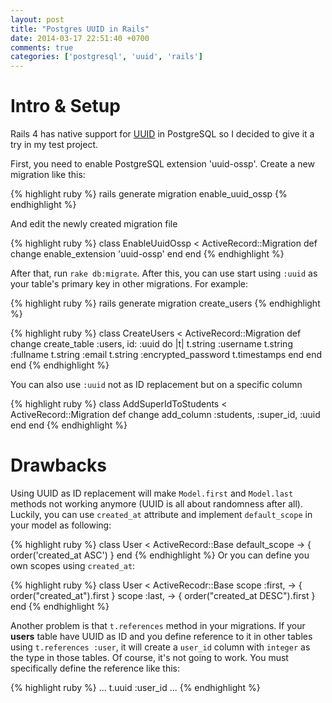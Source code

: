 ```yaml
---
layout: post
title: "Postgres UUID in Rails"
date: 2014-03-17 22:51:40 +0700
comments: true
categories: ['postgresql', 'uuid', 'rails']
---
```


# Intro & Setup
Rails 4 has native support for [UUID](http://en.wikipedia.org/wiki/Universally_unique_identifier) in PostgreSQL so I decided to give it a try in my test project.

First, you need to enable PostgreSQL extension 'uuid-ossp'. Create a new migration like this:

{% highlight ruby %}
rails generate migration enable_uuid_ossp
{% endhighlight %}

And edit the newly created migration file

{% highlight ruby %}
class EnableUuidOssp < ActiveRecord::Migration
  def change
    enable_extension 'uuid-ossp'
  end
end
{% endhighlight %}

After that, run ```rake db:migrate```. After this, you can use start using ```:uuid``` as your table's primary key in other migrations. For example:

{% highlight ruby %}
rails generate migration create_users
{% endhighlight %}

{% highlight ruby %}
class CreateUsers < ActiveRecord::Migration
  def change
   create_table :users, id: :uuid  do |t|
      t.string :username
      t.string :fullname
      t.string :email
      t.string :encrypted_password
      t.timestamps
    end
  end
end
{% endhighlight %}

You can also use ```:uuid``` not as ID replacement but on a specific column

{% highlight ruby %}
class AddSuperIdToStudents < ActiveRecord::Migration
  def change
    add_column :students, :super_id, :uuid
  end
end
{% endhighlight %}

# Drawbacks
Using UUID as ID replacement will make ```Model.first``` and ```Model.last``` methods not working anymore (UUID is all about randomness after all). Luckily, you can use ```created_at``` attribute and implement ```default_scope``` in your model as following:

{% highlight ruby %}
class User < ActiveRecord::Base
  default_scope -> { order('created_at ASC') }
end
{% endhighlight %}
Or you can define you own scopes using ```created_at```:

{% highlight ruby %}
class User < ActiveRecodr::Base
  scope :first, -> { order("created_at").first }
  scope :last, -> { order("created_at DESC").first }
end
{% endhighlight %}

Another problem is that ```t.references``` method in your migrations. If your __users__ table have UUID as ID and you define reference to it in other tables using ```t.references :user```, it will create a ```user_id``` column with ```integer``` as the type in those tables. Of course, it's not going to work. You must specifically define the reference like this:

{% highlight ruby %}
...
t.uuid :user_id
...
{% endhighlight %}
